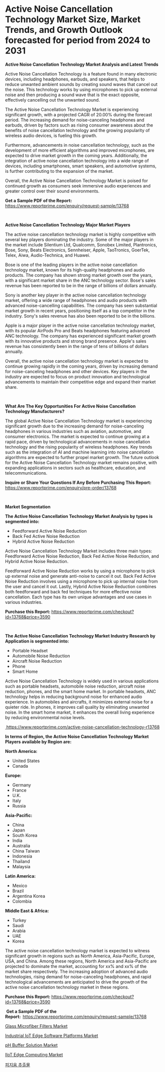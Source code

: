 <p><h1>Active Noise Cancellation Technology Market Size, Market Trends, and Growth Outlook forecasted for period from 2024 to 2031</h1></p><p><strong>Active Noise Cancellation Technology Market Analysis and Latest Trends</strong></p>
<p><p>Active Noise Cancellation Technology is a feature found in many electronic devices, including headphones, earbuds, and speakers, that helps to reduce unwanted ambient sounds by creating sound waves that cancel out the noise. This technology works by using microphones to pick up external noise and then producing a sound wave that is the exact opposite, effectively cancelling out the unwanted sound.</p><p>The Active Noise Cancellation Technology Market is experiencing significant growth, with a projected CAGR of 20.00% during the forecast period. The increasing demand for noise-canceling headphones and earbuds, driven by factors such as rising consumer awareness about the benefits of noise cancellation technology and the growing popularity of wireless audio devices, is fueling this growth.</p><p>Furthermore, advancements in noise cancellation technology, such as the development of more efficient algorithms and improved microphones, are expected to drive market growth in the coming years. Additionally, the integration of active noise cancellation technology into a wide range of devices, including smartphones, smart speakers, and automotive systems, is further contributing to the expansion of the market.</p><p>Overall, the Active Noise Cancellation Technology Market is poised for continued growth as consumers seek immersive audio experiences and greater control over their sound environments.</p></p>
<p><strong>Get a Sample PDF of the Report:&nbsp;</strong> <a href="https://www.reportprime.com/enquiry/request-sample/13768">https://www.reportprime.com/enquiry/request-sample/13768</a></p>
<p>&nbsp;</p>
<p><strong>Active Noise Cancellation Technology Major Market Players</strong></p>
<p><p>The active noise cancellation technology market is highly competitive with several key players dominating the industry. Some of the major players in the market include Silentium Ltd, Qualcomm, Sonobex Limited, Plantronics, Bose, Sony, Beats Electronics, Sennheiser, Apple, TaoTronics, GoerTek, Telex, Aiwa, Audio-Technica, and Huawei.</p><p>Bose is one of the leading players in the active noise cancellation technology market, known for its high-quality headphones and audio products. The company has shown strong market growth over the years, with a significant market share in the ANC technology sector. Bose's sales revenue has been reported to be in the range of billions of dollars annually.</p><p>Sony is another key player in the active noise cancellation technology market, offering a wide range of headphones and audio products with advanced noise-cancelling capabilities. The company has seen substantial market growth in recent years, positioning itself as a top competitor in the industry. Sony's sales revenue has also been reported to be in the billions.</p><p>Apple is a major player in the active noise cancellation technology market, with its popular AirPods Pro and Beats headphones featuring advanced ANC technology. The company has experienced significant market growth with its innovative products and strong brand presence. Apple's sales revenue has consistently been in the range of tens of billions of dollars annually. </p><p>Overall, the active noise cancellation technology market is expected to continue growing rapidly in the coming years, driven by increasing demand for noise-canceling headphones and other devices. Key players in the industry are expected to focus on product innovation and technological advancements to maintain their competitive edge and expand their market share.</p></p>
<p>&nbsp;</p>
<p><strong>What Are The Key Opportunities For Active Noise Cancellation Technology Manufacturers?</strong></p>
<p><p>The global Active Noise Cancellation Technology market is experiencing significant growth due to the increasing demand for noise-canceling headphones in various industries such as aviation, automotive, and consumer electronics. The market is expected to continue growing at a rapid pace, driven by technological advancements in noise cancellation technology and the rising popularity of wireless headphones. Key trends such as the integration of AI and machine learning into noise cancellation algorithms are expected to further propel market growth. The future outlook for the Active Noise Cancellation Technology market remains positive, with expanding applications in sectors such as healthcare, education, and telecommunications.</p></p>
<p><strong>Inquire or Share Your Questions If Any Before Purchasing This Report:</strong> <a href="https://www.reportprime.com/enquiry/pre-order/13768">https://www.reportprime.com/enquiry/pre-order/13768</a></p>
<p>&nbsp;</p>
<p><strong>Market Segmentation</strong></p>
<p><strong>The Active Noise Cancellation Technology Market Analysis by types is segmented into:</strong></p>
<p><ul><li>Feedforward Active Noise Reduction</li><li>Back Fed Active Noise Reduction</li><li>Hybrid Active Noise Reduction</li></ul></p>
<p><p>Active Noise Cancellation Technology Market includes three main types: Feedforward Active Noise Reduction, Back Fed Active Noise Reduction, and Hybrid Active Noise Reduction. </p><p>Feedforward Active Noise Reduction works by using a microphone to pick up external noise and generate anti-noise to cancel it out. Back Fed Active Noise Reduction involves using a microphone to pick up internal noise from the user and cancel it out. Lastly, Hybrid Active Noise Reduction combines both feedforward and back fed techniques for more effective noise cancellation. Each type has its own unique advantages and use cases in various industries.</p></p>
<p><strong>Purchase this Report:&nbsp;</strong><a href="https://www.reportprime.com/checkout?id=13768&price=3590">https://www.reportprime.com/checkout?id=13768&price=3590</a></p>
<p>&nbsp;</p>
<p><strong>The Active Noise Cancellation Technology Market Industry Research by Application is segmented into:</strong></p>
<p><ul><li>Portable Headset</li><li>Automobile Noise Reduction</li><li>Aircraft Noise Reduction</li><li>Phone</li><li>Smart Home</li></ul></p>
<p><p>Active Noise Cancellation Technology is widely used in various applications such as portable headsets, automobile noise reduction, aircraft noise reduction, phones, and the smart home market. In portable headsets, ANC technology helps in reducing background noise for enhanced audio experience. In automobiles and aircrafts, it minimizes external noise for a quieter ride. In phones, it improves call quality by eliminating unwanted noise. In the smart home market, it enhances the overall living experience by reducing environmental noise levels.</p></p>
<p><a href="https://www.reportprime.com/active-noise-cancellation-technology-r13768">&nbsp;https://www.reportprime.com/active-noise-cancellation-technology-r13768</a></p>
<p><strong>In terms of Region, the Active Noise Cancellation Technology Market Players available by Region are:</strong></p>
<p>
    <p> <strong> North America: </strong>
        <ul>
            <li>United States</li>
            <li>Canada</li>
        </ul>
        </p> 
    <p> <strong> Europe: </strong>
        <ul>
            <li>Germany</li>
            <li>France</li>
            <li>U.K.</li>
            <li>Italy</li>
            <li>Russia</li>
        </ul>
        </p> 
    <p> <strong> Asia-Pacific: </strong>
        <ul>
            <li>China</li>
            <li>Japan</li>
            <li>South Korea</li>
            <li>India</li>
            <li>Australia</li>
            <li>China Taiwan</li>
            <li>Indonesia</li>
            <li>Thailand</li>
            <li>Malaysia</li>
        </ul>
        </p> 
    <p> <strong> Latin America: </strong>
        <ul>
            <li>Mexico</li>
            <li>Brazil</li>
            <li>Argentina Korea</li>
            <li>Colombia</li>
        </ul>
        </p> 
    <p> <strong> Middle East & Africa: </strong>
        <ul>
            <li>Turkey</li>
            <li>Saudi</li>
            <li>Arabia</li>
            <li>UAE</li>
            <li>Korea</li>
        </ul>
    </p>
    </p>
<p><p>The active noise cancellation technology market is expected to witness significant growth in regions such as North America, Asia-Pacific, Europe, USA, and China. Among these regions, North America and Asia-Pacific are projected to dominate the market, accounting for xx% and xx% of the market share respectively. The increasing adoption of advanced audio technologies, rising demand for noise-canceling headphones, and rapid technological advancements are anticipated to drive the growth of the active noise cancellation technology market in these regions.</p></p>
<p><strong>Purchase this Report: </strong><a href="https://www.reportprime.com/checkout?id=13768&price=3590">https://www.reportprime.com/checkout?id=13768&price=3590</a></p>
<p>&nbsp;<strong>Get a Sample PDF of the Report:&nbsp;&nbsp;</strong><a href="https://www.reportprime.com/enquiry/request-sample/13768">https://www.reportprime.com/enquiry/request-sample/13768</a></p>
<p><strong></strong></p>
<p><p><a href="https://issuu.com/reportprime-2/docs/glass-microfiber-filters-market-size-2030.pptx">Glass Microfiber Filters Market</a></p><p><a href="https://github.com/fiixsa/Market-Research-Report-List-2/blob/main/industrial-iot-edge-software-platforms-market.md">Industrial IoT Edge Software Platforms Market</a></p><p><a href="https://issuu.com/reportprime-2/docs/ph-buffer-solution-market-size-2030.pptx">pH Buffer Solution Market</a></p><p><a href="https://github.com/cecuraprangm/Market-Research-Report-List-2/blob/main/iiot-edge-computing-market.md">IIoT Edge Computing Market</a></p><p><a href="https://github.com/khytkeqagplkzqvh/Market-Research-Report-List-1/blob/main/711213722776.md">피지움 추출물</a></p></p>